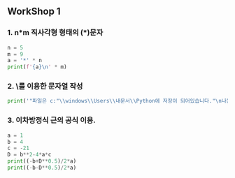 ## WorkShop 1

### 1.  n*m 직사각형 형태의 (\*)문자

```python
n = 5
m = 9
a = '*' * n
print(f'{a}\n' * m)
```

### 2. \를 이용한 문자열 작성

```python
print('"파일은 c:"\\windows\\Users\\내문서\\Python에 저장이 되어있습니다."\n나는 생각했다. \'cd를 써서 git bash로 들어가봐야지\'')
```



### 3. 이차방정식 근의 공식 이용.

```python
a = 1
b = 4
c = -21
D = b**2-4*a*c
print((-b+D**0.5)/2*a)
print((-b-D**0.5)/2*a)
```

